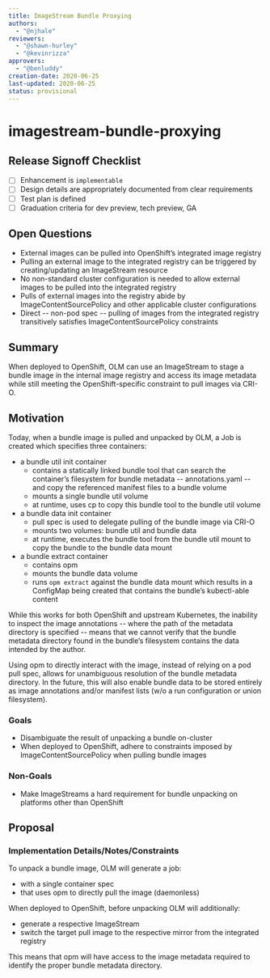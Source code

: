 ```yaml
---
title: ImageStream Bundle Proxying
authors:
  - "@njhale"
reviewers:
  - "@shawn-hurley"
  - "@kevinrizza"
approvers:
  - "@benluddy"
creation-date: 2020-06-25
last-updated: 2020-06-25 
status: provisional
---
```


# imagestream-bundle-proxying

## Release Signoff Checklist

- [ ] Enhancement is `implementable`
- [ ] Design details are appropriately documented from clear requirements
- [ ] Test plan is defined
- [ ] Graduation criteria for dev preview, tech preview, GA

## Open Questions

- External images can be pulled into OpenShift’s integrated image registry
- Pulling an external image to the integrated registry can be triggered by creating/updating an ImageStream resource
- No non-standard cluster configuration is needed to allow external images to be pulled into the integrated registry
- Pulls of external images into the registry abide by ImageContentSourcePolicy and other applicable cluster configurations
- Direct -- non-pod spec -- pulling of images from the integrated registry transitively satisfies ImageContentSourcePolicy constraints

## Summary

When deployed to OpenShift, OLM can use an ImageStream to stage a bundle image in the internal image registry and access its image metadata while still meeting the OpenShift-specific constraint to pull images via CRI-O.

## Motivation

Today, when a bundle image is pulled and unpacked by OLM, a Job is created which specifies three containers:

- a bundle util init container
  - contains a statically linked bundle tool that can search the container’s filesystem for bundle metadata -- annotations.yaml -- and copy the referenced manifest files to a bundle volume
  - mounts a single bundle util volume
  - at runtime, uses cp to copy this bundle tool to the bundle util volume
- a bundle data init container
  - pull spec is used to delegate pulling of the bundle image via CRI-O
  - mounts two volumes: bundle util and bundle data
  - at runtime, executes the bundle tool from the bundle util mount to copy the bundle to the bundle data mount
- a bundle extract container
  - contains opm
  - mounts the bundle data volume
  - runs `opm extract` against the bundle data mount which results in a ConfigMap being created that contains the bundle’s kubectl-able content

While this works for both OpenShift and upstream Kubernetes, the inability to inspect the image annotations -- where the path of the metadata directory is specified -- means that we cannot verify that the bundle metadata directory found in the bundle’s filesystem contains the data intended by the author.

Using opm to directly interact with the image, instead of relying on a pod pull spec, allows for unambiguous resolution of the bundle metadata directory. In the future, this will also enable bundle data to be stored entirely as image annotations and/or manifest lists (w/o a run configuration or union filesystem).

### Goals

- Disambiguate the result of unpacking a bundle on-cluster
- When deployed to OpenShift, adhere to constraints imposed by ImageContentSourcePolicy when pulling bundle images

### Non-Goals

- Make ImageStreams a hard requirement for bundle unpacking on platforms other than OpenShift

## Proposal

### Implementation Details/Notes/Constraints

To unpack a bundle image, OLM will generate a job:

- with a single container spec
- that uses opm to directly pull the image (daemonless)

When deployed to OpenShift, before unpacking OLM will additionally:

- generate a respective ImageStream
- switch the target pull image to the respective mirror from the integrated registry

This means that opm will have access to the image metadata required to identify the proper bundle metadata directory.


